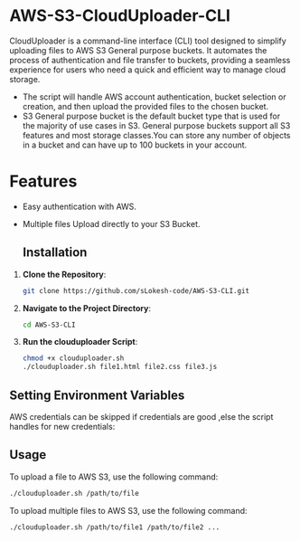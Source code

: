 # AWS-S3-CloudUploader-CLI
CloudUploader is a command-line interface (CLI) tool designed to simplify uploading files to AWS S3 General purpose buckets. It automates the process of authentication and file transfer to buckets, providing a seamless experience for users who need a quick and efficient way to manage cloud storage.

- The script will handle AWS account authentication, bucket selection or creation, and then upload the provided files to the chosen bucket.
- S3 General purpose bucket is the default bucket type that is used for the majority of use cases in S3. General purpose buckets support all S3 features and most storage classes.You can store any number of objects in a bucket and can have up to 100 buckets in your account. 
# Features

- Easy authentication with AWS.
- Multiple files Upload directly to your S3 Bucket.

  ## Installation

1. **Clone the Repository**:
   ```bash
   git clone https://github.com/sLokesh-code/AWS-S3-CLI.git
   ```
2. **Navigate to the Project Directory**:
   ```bash
   cd AWS-S3-CLI
   ```
3. **Run the clouduploader Script**:
   ```bash
   chmod +x clouduploader.sh
   ./clouduploader.sh file1.html file2.css file3.js

  ## Setting Environment Variables

AWS credentials can be skipped if credentials are good ,else the script handles for new credentials:

## Usage 

To upload a file to AWS  S3, use the following command:

```bash
./clouduploader.sh /path/to/file
```
To upload multiple files to AWS S3, use the following command:

```bash
./clouduploader.sh /path/to/file1 /path/to/file2 ...
